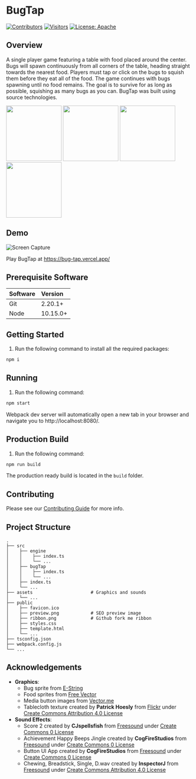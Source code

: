 # BugTap

[![Contributors](https://img.shields.io/github/contributors/salindersidhu/BugTap?style=for-the-badge)](https://github.com/salindersidhu/BugTap/graphs/contributors) [![Visitors](https://api.visitorbadge.io/api/visitors?path=https%3A%2F%2Fgithub.com%2Fsalindersidhu%2FBugTap&countColor=%23263759)](https://visitorbadge.io/status?path=https%3A%2F%2Fgithub.com%2Fsalindersidhu%2FBugTap) [![License: Apache](https://img.shields.io/badge/license-APACHE-brightgreen.svg?style=for-the-badge)](/LICENSE.md)

## Overview

A single player game featuring a table with food placed around the center. Bugs will spawn continuously from all corners of the table, heading straight towards the nearest food. Players must tap or click on the bugs to squish them before they eat all of the food. The game continues with bugs spawning until no food remains. The goal is to survive for as long as possible, squishing as many bugs as you can. BugTap was built using source technologies.

<p float="left">
    <img src="https://images.squarespace-cdn.com/content/v1/5cc22d6593a63233d214110c/1597710652025-QEY2UL92MLE1E2BX4WSJ/Vercel+%28Zeit%29.jpg" height="150" width="150">
    <img src="https://seeklogo.com/images/T/typescript-logo-B29A3F462D-seeklogo.com.png" height="150" width="150">
    <img src="https://upload.wikimedia.org/wikipedia/commons/thumb/9/99/Unofficial_JavaScript_logo_2.svg/1024px-Unofficial_JavaScript_logo_2.svg.png" height="150" width="150">
    <img src="https://products.fileformat.com/audio/javascript/howler-js/header-image.png" height="150" width="150">
</p>

## Demo

![Screen Capture](https://github.com/salindersidhu/BugTap/assets/12175684/f65ace42-2b3f-40e4-802e-47e9f8a6bf21)

Play BugTap at https://bug-tap.vercel.app/

## Prerequisite Software

| Software | Version  |
| :------- | :------- |
| Git      | 2.20.1+  |
| Node     | 10.15.0+ |

## Getting Started

1. Run the following command to install all the required packages:

```bash
npm i
```

## Running

1. Run the following command:

```bash
npm start
```

Webpack dev server will automatically open a new tab in your browser and navigate you to http://localhost:8080/.

## Production Build

1. Run the following command:

```bash
npm run build
```

The production ready build is located in the `build` folder.

## Contributing

Please see our [Contributing Guide](/CONTRIBUTING.md) for more info.

## Project Structure

    .
    ├── src
    │    ├── engine
    │    │    ├── index.ts
    │    │    └── ...
    │    ├── bugTap
    │    │    ├── index.ts
    │    │    └── ...
    │    ├── index.ts
    │    └── ...
    ├── assets                      # Graphics and sounds
    │    └── ...
    ├── public
    │    ├── favicon.ico
    │    ├── preview.png            # SEO preview image
    │    ├── ribbon.png             # Github fork me ribbon
    │    ├── styles.css
    │    ├── template.html
    │    └── ...
    ├── tsconfig.json
    ├── webpack.config.js
    └── ...

## Acknowledgements

- **Graphics**:
  - Bug sprite from [E-String](http://e-string.com/articles/create-simple-game-using-sprite-kit/)
  - Food sprites from [Free Vector](http://all-free-download.com/free-vector/download/vivid_food_icon_design_vector_535039.html)
  - Media button images from [Vector.me](http://vector.me/browse/695406/icon_set_player)
  - Tablecloth texture created by **Patrick Hoesly** from [Flickr](http://www.everystockphoto.com/photo.php?imageId=5778707) under [Create Commons Attribution 4.0 License](http://creativecommons.org/licenses/by/4.0/)
- **Sound Effects**:
  - Score 2 created by **CJspellsfish** from [Freesound](https://freesound.org/people/CJspellsfish/sounds/676402/) under [Create Commons 0 License](https://creativecommons.org/publicdomain/zero/1.0/)
  - Achievement Happy Beeps Jingle created by **CogFireStudios** from [Freesound](https://freesound.org/people/CogFireStudios/sounds/619838/) under [Create Commons 0 License](https://creativecommons.org/publicdomain/zero/1.0/)
  - Button UI App created by **CogFireStudios** from [Freesound](https://freesound.org/people/CogFireStudios/sounds/619835/) under [Create Commons 0 License](https://creativecommons.org/publicdomain/zero/1.0/)
  - Chewing, Breadstick, Single, D.wav created by **InspectorJ** from [Freesound](https://freesound.org/people/InspectorJ/sounds/429591/) under [Create Commons Attribution 4.0 License](https://creativecommons.org/licenses/by/4.0/)
